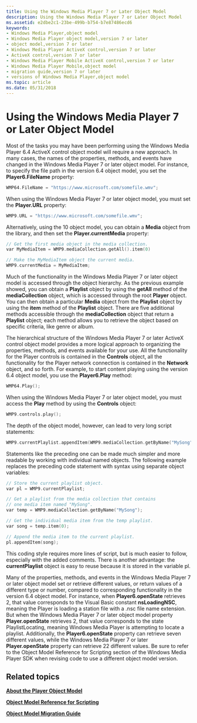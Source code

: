 ```yaml
---
title: Using the Windows Media Player 7 or Later Object Model
description: Using the Windows Media Player 7 or Later Object Model
ms.assetid: e2dbe2c1-23be-499b-b754-b7e87486ecd6
keywords:
- Windows Media Player,object model
- Windows Media Player object model,version 7 or later
- object model,version 7 or later
- Windows Media Player ActiveX control,version 7 or later
- ActiveX control,version 7 or later
- Windows Media Player Mobile ActiveX control,version 7 or later
- Windows Media Player Mobile,object model
- migration guide,version 7 or later
- versions of Windows Media Player,object model
ms.topic: article
ms.date: 05/31/2018
---
```


# Using the Windows Media Player 7 or Later Object Model

Most of the tasks you may have been performing using the Windows Media Player 6.4 ActiveX control object model will require a new approach. In many cases, the names of the properties, methods, and events have changed in the Windows Media Player 7 or later object model. For instance, to specify the file path in the version 6.4 object model, you set the **Player6.FileName** property:


```C++
WMP64.FileName = "https://www.microsoft.com/somefile.wmv";

```



When using the Windows Media Player 7 or later object model, you must set the **Player.URL** property:


```C++
WMP9.URL = "https://www.microsoft.com/somefile.wmv";

```



Alternatively, using the 10 object model, you can obtain a **Media** object from the library, and then set the **Player.currentMedia** property:


```C++
// Get the first media object in the media collection.
var MyMediaItem = WMP9.mediaCollection.getAll().item(0)

// Make the MyMediaItem object the current media.
WMP9.currentMedia = MyMediaItem;

```



Much of the functionality in the Windows Media Player 7 or later object model is accessed through the object hierarchy. As the previous example showed, you can obtain a **Playlist** object by using the **getAll** method of the **mediaCollection** object, which is accessed through the root **Player** object. You can then obtain a particular **Media** object from the **Playlist** object by using the **item** method of the **Playlist** object. There are five additional methods accessible through the **mediaCollection** object that return a **Playlist** object; each method allows you to retrieve the object based on specific criteria, like genre or album.

The hierarchical structure of the Windows Media Player 7 or later ActiveX control object model provides a more logical approach to organizing the properties, methods, and events available for your use. All the functionality for the Player controls is contained in the **Controls** object, all the functionality for the Player network connection is contained in the **Network** object, and so forth. For example, to start content playing using the version 6.4 object model, you use the **Player6.Play** method:


```C++
WMP64.Play();

```



When using the Windows Media Player 7 or later object model, you must access the **Play** method by using the **Controls** object:


```C++
WMP9.controls.play();

```



The depth of the object model, however, can lead to very long script statements:


```C++
WMP9.currentPlaylist.appendItem(WMP9.mediaCollection.getByName("MySong").item(0));

```



Statements like the preceding one can be made much simpler and more readable by working with individual named objects. The following example replaces the preceding code statement with syntax using separate object variables:


```C++
// Store the current playlist object.
var pl = WMP9.currentPlaylist;

// Get a playlist from the media collection that contains
// one media item named "MySong".
var temp = WMP9.mediaCollection.getByName("MySong");

// Get the individual media item from the temp playlist.
var song = temp.item(0);

// Append the media item to the current playlist.
pl.appendItem(song);

```



This coding style requires more lines of script, but is much easier to follow, especially with the added comments. There is another advantage: the **currentPlaylist** object is easy to reuse because it is stored in the variable pl.

Many of the properties, methods, and events in the Windows Media Player 7 or later object model set or retrieve different values, or return values of a different type or number, compared to corresponding functionality in the version 6.4 object model. For instance, when **Player6.openState** retrieves 2, that value corresponds to the Visual Basic constant **nsLoadingNSC**, meaning the Player is loading a station file with a .nsc file name extension. But when the Windows Media Player 7 or later object model property **Player.openState** retrieves 2, that value corresponds to the state PlaylistLocating, meaning Windows Media Player is attempting to locate a playlist. Additionally, the **Player6.openState** property can retrieve seven different values, while the Windows Media Player 7 or later **Player.openState** property can retrieve 22 different values. Be sure to refer to the Object Model Reference for Scripting section of the Windows Media Player SDK when revising code to use a different object model version.

## Related topics

<dl> <dt>

[**About the Player Object Model**](about-the-player-object-model.md)
</dt> <dt>

[**Object Model Reference for Scripting**](object-model-reference-for-scripting.md)
</dt> <dt>

[**Object Model Migration Guide**](object-model-migration-guide.md)
</dt> </dl>

 

 




